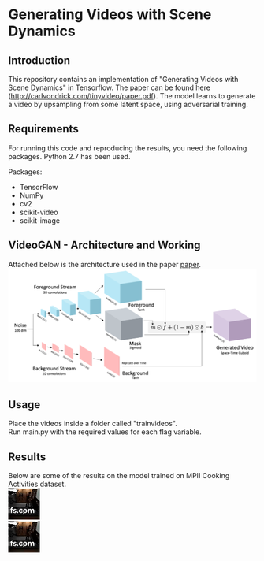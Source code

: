 # Generating Videos with Scene Dynamics

## Introduction
This repository contains an implementation of "Generating Videos with Scene Dynamics" in Tensorflow. The paper can be found here (http://carlvondrick.com/tinyvideo/paper.pdf). The model learns to generate a video by upsampling from some latent space, using adversarial training.

## Requirements
For running this code and reproducing the results, you need the following packages. Python 2.7 has been used.

Packages:
* TensorFlow
* NumPy
* cv2
* scikit-video
* scikit-image


## VideoGAN - Architecture and Working
Attached below is the architecture used in the paper [paper](http://carlvondrick.com/tinyvideo/paper.pdf).<br />
![Video_GAN](images/videogan.png)

## Usage  
Place the videos inside a folder called "trainvideos".<br />
Run main.py with the required values for each flag variable.

## Results
Below are some of the results on the model trained on MPII Cooking Activities dataset.<br />
![Sample Train Video](images/true_video.gif)<br/>
![Sample Generated Video](images/true_video.gif)
